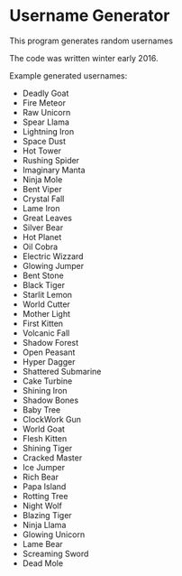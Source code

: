 # Username Generator
This program generates random usernames

The code was written winter early 2016.

Example generated usernames:
- Deadly Goat
- Fire Meteor
- Raw Unicorn
- Spear Llama
- Lightning Iron
- Space Dust
- Hot Tower
- Rushing Spider
- Imaginary Manta
- Ninja Mole
- Bent Viper
- Crystal Fall
- Lame Iron
- Great Leaves
- Silver Bear
- Hot Planet
- Oil Cobra
- Electric Wizzard
- Glowing Jumper
- Bent Stone
- Black Tiger
- Starlit Lemon
- World Cutter
- Mother Light
- First Kitten
- Volcanic Fall
- Shadow Forest
- Open Peasant
- Hyper Dagger
- Shattered Submarine
- Cake Turbine
- Shining Iron
- Shadow Bones
- Baby Tree
- ClockWork Gun
- World Goat
- Flesh Kitten
- Shining Tiger
- Cracked Master
- Ice Jumper
- Rich Bear
- Papa Island
- Rotting Tree
- Night Wolf
- Blazing Tiger
- Ninja Llama
- Glowing Unicorn
- Lame Bear
- Screaming Sword
- Dead Mole
